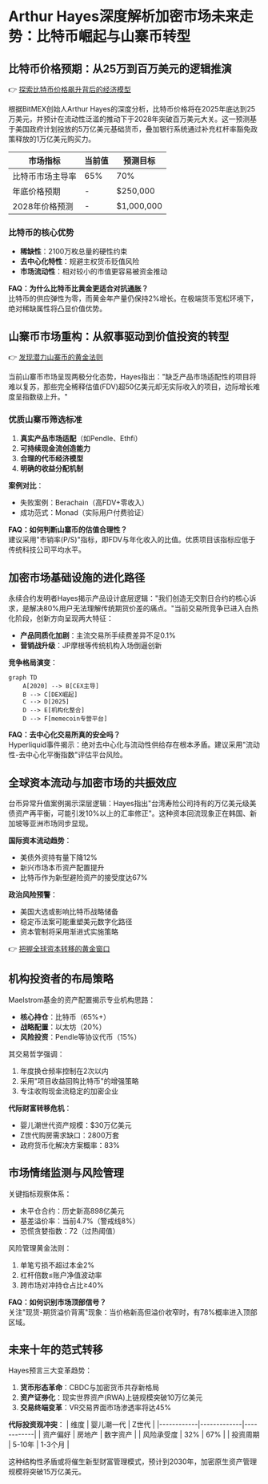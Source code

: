 # Arthur Hayes深度解析加密市场未来走势：比特币崛起与山寨币转型

## 比特币价格预期：从25万到百万美元的逻辑推演

👉 [探索比特币价格飙升背后的经济模型](https://bit.ly/okx_welcome)

根据BitMEX创始人Arthur Hayes的深度分析，比特币价格将在2025年底达到25万美元，并预计在流动性泛滥的推动下于2028年突破百万美元大关。这一预测基于美国政府计划投放的5万亿美元基础货币，叠加银行系统通过补充杠杆率豁免政策释放的1万亿美元购买力。

| 市场指标          | 当前值       | 预测目标     |
|-------------------|-------------|-------------|
| 比特币市场主导率   | 65%         | 70%         |
| 年底价格预期      | -           | $250,000    |
| 2028年价格预测    | -           | $1,000,000  |

### 比特币的核心优势
- **稀缺性**：2100万枚总量的硬性约束
- **去中心化特性**：规避主权货币贬值风险
- **市场流动性**：相对较小的市值更容易被资金推动

**FAQ：为什么比特币比黄金更适合对抗通胀？**  
比特币的供应弹性为零，而黄金年产量仍保持2%增长。在极端货币宽松环境下，绝对稀缺属性将凸显价值优势。

## 山寨币市场重构：从叙事驱动到价值投资的转型

👉 [发现潜力山寨币的黄金法则](https://bit.ly/okx_welcome)

当前山寨币市场呈现两极分化态势，Hayes指出："缺乏产品市场适配性的项目将难以复苏，那些完全稀释估值(FDV)超50亿美元却无实际收入的项目，边际增长难度呈指数级上升。"

### 优质山寨币筛选标准
1. **真实产品市场适配**（如Pendle、Ethfi）
2. **可持续现金流创造能力**
3. **合理的代币经济模型**
4. **明确的收益分配机制**

**案例对比**：
- 失败案例：Berachain（高FDV+零收入）
- 成功范式：Monad（实际用户付费验证）

**FAQ：如何判断山寨币的估值合理性？**  
建议采用"市销率(P/S)"指标，即FDV与年化收入的比值。优质项目该指标应低于传统科技公司平均水平。

## 加密市场基础设施的进化路径

永续合约发明者Hayes揭示产品设计底层逻辑："我们创造无交割日合约的核心诉求，是解决80%用户无法理解传统期货价差的痛点。"当前交易所竞争已进入白热化阶段，创新方向呈现两大特征：
- **产品同质化加剧**：主流交易所手续费差异不足0.1%
- **营销战升级**：JP摩根等传统机构入场倒逼创新

**竞争格局演变**：
```mermaid
graph TD
    A[2020] --> B[CEX主导]
    B --> C[DEX崛起]
    C --> D[2025]
    D --> E[机构化整合]
    D --> F[memecoin专营平台]
```

**FAQ：去中心化交易所真的安全吗？**  
Hyperliquid事件揭示：绝对去中心化与流动性供给存在根本矛盾。建议采用"流动性-去中心化平衡指数"评估平台风险。

## 全球资本流动与加密市场的共振效应

台币异常升值案例揭示深层逻辑：Hayes指出"台湾寿险公司持有的万亿美元级美债资产再平衡，可能引发10%以上的汇率修正"。这种资本回流现象正在韩国、新加坡等亚洲市场同步显现。

**国际资本流动趋势**：
- 美债外资持有量下降12%
- 新兴市场本币资产配置提升
- 比特币作为新型避险资产的接受度达67%

**政治风险预警**：
- 美国大选或影响比特币战略储备
- 稳定币法案可能重塑美元数字化路径
- 资本管制将采用渐进式实施策略

👉 [把握全球资本转移的黄金窗口](https://bit.ly/okx_welcome)

## 机构投资者的布局策略

Maelstrom基金的资产配置揭示专业机构思路：
- **核心持仓**：比特币（65%+）
- **战略配置**：以太坊（20%）
- **风险投资**：Pendle等协议代币（15%）

其交易哲学强调：
1. 年度换仓频率控制在2次以内
2. 采用"项目收益回购比特币"的增强策略
3. 专注收购现金流稳定的加密企业

**代际财富转移危机**：
- 婴儿潮世代资产规模：$30万亿美元
- Z世代购房需求缺口：2800万套
- 政府货币化解决方案概率：83%

## 市场情绪监测与风险管理

关键指标观察体系：
- 未平仓合约：历史新高898亿美元
- 基差溢价率：当前4.7%（警戒线8%）
- 恐慌贪婪指数：72（过热阈值）

风险管理黄金法则：
1. 单笔亏损不超过本金2%
2. 杠杆倍数≤账户净值波动率
3. 跨市场对冲持仓占比≥40%

**FAQ：如何识别市场顶部信号？**  
关注"现货-期货溢价背离"现象：当价格新高但溢价收窄时，有78%概率进入顶部区域。

## 未来十年的范式转移

Hayes预言三大变革趋势：
1. **货币形态革命**：CBDC与加密货币共存新格局
2. **资产证券化**：现实世界资产(RWA)上链规模突破10万亿美元
3. **交易终端变革**：VR交易界面市场渗透率将达45%

**代际投资观冲突**：
| 维度        | 婴儿潮一代    | Z世代       |
|------------|-------------|------------|
| 资产偏好    | 房地产      | 数字资产   |
| 风险承受度  | 32%         | 67%        |
| 投资周期    | 5-10年      | 1-3个月    |

这种结构性矛盾或将催生新型财富管理模式，预计到2030年，加密原生资产管理规模将突破15万亿美元。